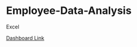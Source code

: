 # Employee-Data-Analysis
Excel

[Dashboard Link](https://dan103.github.io/Employee-Data-Analysis/dashboard.html)
